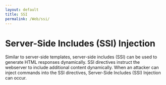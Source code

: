 ```yaml
---
layout: default
title: SSI
permalink: /Web/ssi/
---
```


# Server-Side Includes (SSI) Injection
Similar to server-side templates, server-side includes (SSI) can be used to generate HTML responses dynamically.
SSI directives instruct the webserver to include additional content dynamically.
When an attacker can inject commands into the SSI directives, Server-Side Includes (SSI) Injection can occur. 
